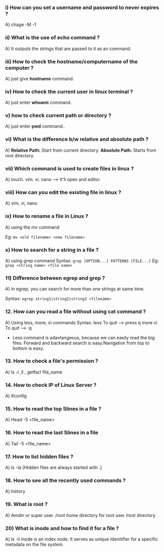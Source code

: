 ### i) How can you set a username and password to never expires ?

A) chage -M -1 <password>

### ii) What is the use of echo command ?

A) It outputs the strings that are passed to it as an command.

### iii) How to check the hostname/computername of the computer ?

A) just give **hostname** command.

### iv) How to check the current user in linux terminal ?

A) just enter **whoami** command.

### v) how to check current path or directory ?

A) just enter **pwd** command..

### vi) What is the difference b/w relative and absolute path ?

A)
**Relative Path:** Start from current directory.
**Absolute Path:** Starts from root directory.

### vii) Which command is used to create files in linux ?

A)
touch.
vim.
vi.
nano <filename> --> It'll open and editor.

### viii) How can you edit the existing file in linux ?

A) vim, vi, nano

### ix) How to rename a file in Linux ?

A) using the mv command

Eg: `mv <old filename> <new filename>`

### x) How to search for a string in a file ?

A)
using grep command
Syntax: `grep [OPTION...] PATTERNS [FILE...]`
Eg: `grep <string name> <file name>`

### 11) Difference between egrep and grep ?

A) In egrep, you can search for more than one strings at same time.

Syntax: `egrep string1|string2|string3 <filename>`

### 12. How can you read a file without using cat command ?

A) Using less, more, vi commands
Syntax: less <filename> To quit --> press q
more <filename>
vi <filename> To quit --> :q

- Less command is adavtangeous, because we can easily read the big files. Forward and backward search is easy.Navigation from top to bottom is easy.

### 13. How to check a file's permission ?

A) ls -l ,ll , getfacl file_name

### 14. How to check IP of Linux Server ?

A) ifconfig

### 15. How to read the top 5lines in a file ?

A) Head -5 <file_name>

### 16. How to read the last 5lines in a file

A) Tail -5 <file_name>

### 17. How to list hidden files ?

A) ls -la [Hidden files are always started with .]

### 18. How to see all the recently used commands ?

A) history

### 19. What is root ?

A) Amdin or super user.
/root home directory for root user
/root directory

### 20) What is inode and how to find it for a file ?

A) ls -li
inode is an index node. It serves as unique Idenitifier for a specific metadata on the file system.
